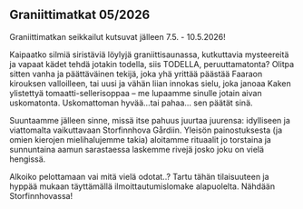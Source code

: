 ## Graniittimatkat 05/2026

Graniittimatkan seikkailut kutsuvat jälleen 7.5. - 10.5.2026!

Kaipaatko silmiä siristäviä löylyjä graniittisaunassa, kutkuttavia mysteereitä ja vapaat kädet tehdä jotakin todella, siis TODELLA, peruuttamatonta? Olitpa sitten vanha ja päättäväinen tekijä, joka yhä yrittää päästää Faaraon kirouksen valloilleen, tai uusi ja vähän liian innokas sielu, joka janoaa Kaken ylistettyä tomaatti-sellerisoppaa – me lupaamme sinulle jotain aivan uskomatonta. Uskomattoman hyvää…tai pahaa… sen päätät sinä.

Suuntaamme jälleen sinne, missä itse pahuus juurtaa juurensa: idylliseen ja viattomalta vaikuttavaan Storfinnhova Gårdiin. Yleisön painostuksesta (ja omien kierojen mielihalujemme takia) aloitamme rituaalit jo torstaina ja sunnuntaina aamun sarastaessa laskemme rivejä josko joku on vielä hengissä.

Alkoiko pelottamaan vai mitä vielä odotat..? Tartu tähän tilaisuuteen ja hyppää mukaan täyttämällä ilmoittautumislomake alapuolelta. Nähdään Storfinnhovassa!
